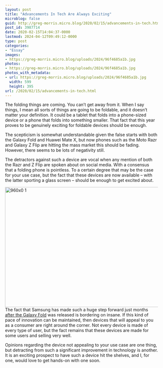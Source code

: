 ```yaml
---
layout: post
title: "Advancements In Tech Are Always Exciting"
microblog: false
guid: http://greg-morris.micro.blog/2020/02/15/advancements-in-tech.html
post_id: 3987714
date: 2020-02-15T14:04:37-0000
lastmod: 2024-04-12T09:49:12-0000
type: post
categories:
- "Essay"
images:
- https://greg-morris.micro.blog/uploads/2024/96f4685a1b.jpg
photos:
- https://greg-morris.micro.blog/uploads/2024/96f4685a1b.jpg
photos_with_metadata:
- url: https://greg-morris.micro.blog/uploads/2024/96f4685a1b.jpg
  width: 599
  height: 395
url: /2020/02/15/advancements-in-tech.html
---
```

<!--kg-card-begin: html--><p>The folding things are coming. You can’t get away from it. When I say things, I mean all sorts of things are going to be foldable, and it doesn’t matter your definition. It could be a tablet that folds into a phone-sized device or a phone that folds into something smaller. That fact that this year proves to be genuinely exciting for foldable devices should be enough.</p>
<p>The scepticism is somewhat understandable given the false starts with both the Galaxy Fold and Huawei Mate X, but now phones such as the Moto Razr and Galaxy Z Flip are hitting the mass market this should be fading. However, there seems to be lots of negativity still.</p>
<p>The detractors against such a device are vocal when any mention of both the Razr and Z Flip are spoken about on social media. With a consensus that a folding phone is pointless. To a certain degree that may be the case for your use case, but the fact that these devices are now available – with the latter sporting a glass screen – should be enough to get excited about.</p>
<p><img loading="lazy" style="margin-left:auto;margin-right:auto" src="https://greg-morris.micro.blog/uploads/2024/96f4685a1b.jpg" alt="960x0 1" title="960x0-1.jpg" border="0" width="599" height="395" />The fact that Samsung has made such a huge step forward just months <a href="https://gr36.com/galaxy-fold-handson/">after the Galaxy Fold</a> was released is bordering on insane. If this kind of pace of innovation can be maintained, then devices that will appeal to you as a consumer are right around the corner. Not every device is made of every type of user, but the fact remains that these devices are made for some users and selling very well.</p>
<p>Opinions regarding the device not appealing to your use case are one thing, but detracting from such a significant improvement in technology is another. It is an exciting prospect to have such a device hit the shelves, and I, for one, would love to get hands-on with one soon.</p>
<!--kg-card-end: html-->
